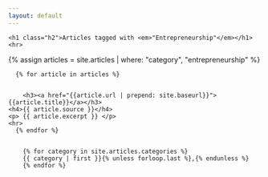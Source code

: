 ```yaml
---
layout: default
---
```



<div >
  
    <h1 class="h2">Articles tagged with <em>"Entrepreneurship"</em></h1>
    <hr>
  
  
  {% assign articles = site.articles | where: "category", "entrepreneurship" %}


      {% for article in articles %}
  
            
        <h3><a href="{{article.url | prepend: site.baseurl}}">{{article.title}}</a></h3>
    <h4>{{ article.source }}</h4>
    <p> {{ article.excerpt }} </p> 
    <hr>
      {% endfor %}

  
        {% for category in site.articles.categories %}
        {{ category | first }}{% unless forloop.last %},{% endunless %}
        {% endfor %}
    


  
</div>
